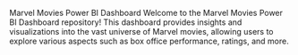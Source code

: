 Marvel Movies Power BI Dashboard
Welcome to the Marvel Movies Power BI Dashboard repository! This dashboard provides insights and visualizations into the vast universe of Marvel movies, allowing users to explore various aspects such as box office performance, ratings, and more.
